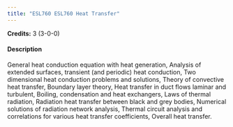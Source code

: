 ```yaml
---
title: "ESL760 ESL760 Heat Transfer"
---
```

**Credits:** 3 (3-0-0)

#### Description
General heat conduction equation with heat generation, Analysis of extended surfaces, transient (and periodic) heat conduction, Two dimensional heat conduction problems and solutions, Theory of convective heat transfer, Boundary layer theory, Heat transfer in duct flows laminar and turbulent, Boiling, condensation and heat exchangers, Laws of thermal radiation, Radiation heat transfer between black and grey bodies, Numerical solutions of radiation network analysis, Thermal circuit analysis and correlations for various heat transfer coefficients, Overall heat transfer.